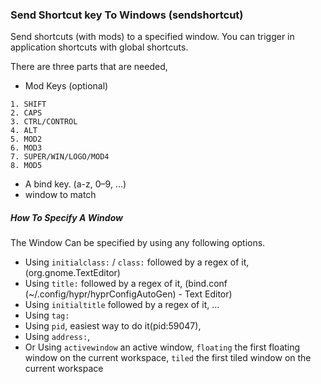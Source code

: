 ### Send Shortcut key To Windows (sendshortcut)

Send shortcuts (with mods) to a specified window. You can trigger in application shortcuts with global shortcuts. 

There are three parts that are needed,

- Mod Keys (optional)
```
1. SHIFT
2. CAPS
3. CTRL/CONTROL
4. ALT
5. MOD2
6. MOD3
7. SUPER/WIN/LOGO/MOD4
8. MOD5
```
- A bind key. (a-z, 0–9, ...)
- window to match

##### How To Specify A Window

The Window Can be specified by using any following options.

- Using `initialclass:` / `class:` followed by a regex of it, (org.gnome.TextEditor)
- Using `title:` followed by a regex of it, (bind.conf (~/.config/hypr/hyprConfigAutoGen) - Text Editor)
- Using `initialtitle` followed by a regex of it, ...
- Using `tag:`
- Using `pid`, easiest way to do it(pid:59047),
- Using `address:`,
- Or Using `activewindow` an active window, `floating` the first floating window on the current workspace, `tiled` the first tiled window on the current workspace
